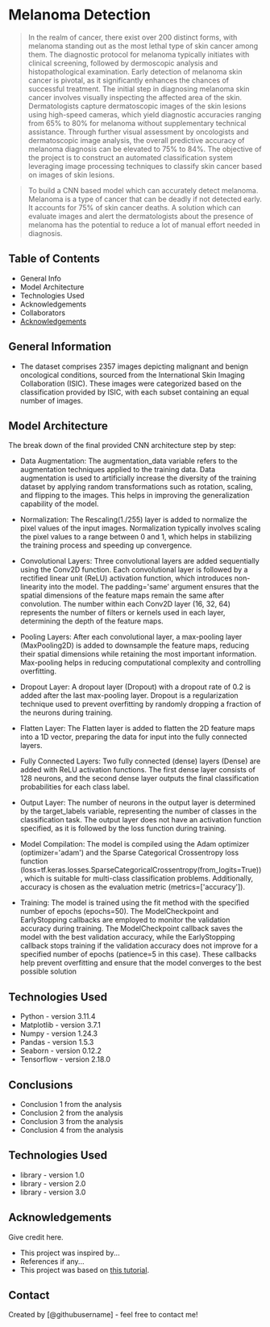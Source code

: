 # Melanoma Detection
> In the realm of cancer, there exist over 200 distinct forms, with melanoma standing out as the most lethal type of skin cancer among them. The diagnostic protocol for melanoma typically initiates with clinical screening, followed by dermoscopic analysis and histopathological examination. Early detection of melanoma skin cancer is pivotal, as it significantly enhances the chances of successful treatment. The initial step in diagnosing melanoma skin cancer involves visually inspecting the affected area of the skin. Dermatologists capture dermatoscopic images of the skin lesions using high-speed cameras, which yield diagnostic accuracies ranging from 65% to 80% for melanoma without supplementary technical assistance. Through further visual assessment by oncologists and dermatoscopic image analysis, the overall predictive accuracy of melanoma diagnosis can be elevated to 75% to 84%. The objective of the project is to construct an automated classification system leveraging image processing techniques to classify skin cancer based on images of skin lesions.

> To build a CNN based model which can accurately detect melanoma. Melanoma is a type of cancer that can be deadly if not detected early. It accounts for 75% of skin cancer deaths. A solution which can evaluate images and alert the dermatologists about the presence of melanoma has the potential to reduce a lot of manual effort needed in diagnosis.


## Table of Contents
* General Info
* Model Architecture
* Technologies Used
* Acknowledgements
* Collaborators
* [Acknowledgements](#acknowledgements)

<!-- You can include any other section that is pertinent to your problem -->

## General Information
- The dataset comprises 2357 images depicting malignant and benign oncological conditions, sourced from the International Skin Imaging Collaboration (ISIC). These images were categorized based on the classification provided by ISIC, with each subset containing an equal number of images.

## Model Architecture
The break down of the final provided CNN architecture step by step:

- Data Augmentation: The augmentation_data variable refers to the augmentation techniques applied to the training data. Data augmentation is used to artificially increase the diversity of the training dataset by applying random transformations such as rotation, scaling, and flipping to the images. This helps in improving the generalization capability of the model.

- Normalization: The Rescaling(1./255) layer is added to normalize the pixel values of the input images. Normalization typically involves scaling the pixel values to a range between 0 and 1, which helps in stabilizing the training process and speeding up convergence.

- Convolutional Layers: Three convolutional layers are added sequentially using the Conv2D function. Each convolutional layer is followed by a rectified linear unit (ReLU) activation function, which introduces non-linearity into the model. The padding='same' argument ensures that the spatial dimensions of the feature maps remain the same after convolution. The number within each Conv2D layer (16, 32, 64) represents the number of filters or kernels used in each layer, determining the depth of the feature maps.

- Pooling Layers: After each convolutional layer, a max-pooling layer (MaxPooling2D) is added to downsample the feature maps, reducing their spatial dimensions while retaining the most important information. Max-pooling helps in reducing computational complexity and controlling overfitting.

- Dropout Layer: A dropout layer (Dropout) with a dropout rate of 0.2 is added after the last max-pooling layer. Dropout is a regularization technique used to prevent overfitting by randomly dropping a fraction of the neurons during training.

- Flatten Layer: The Flatten layer is added to flatten the 2D feature maps into a 1D vector, preparing the data for input into the fully connected layers.

- Fully Connected Layers: Two fully connected (dense) layers (Dense) are added with ReLU activation functions. The first dense layer consists of 128 neurons, and the second dense layer outputs the final classification probabilities for each class label.

- Output Layer: The number of neurons in the output layer is determined by the target_labels variable, representing the number of classes in the classification task. The output layer does not have an activation function specified, as it is followed by the loss function during training.

- Model Compilation: The model is compiled using the Adam optimizer (optimizer='adam') and the Sparse Categorical Crossentropy loss function (loss=tf.keras.losses.SparseCategoricalCrossentropy(from_logits=True)), which is suitable for multi-class classification problems. Additionally, accuracy is chosen as the evaluation metric (metrics=['accuracy']).

- Training: The model is trained using the fit method with the specified number of epochs (epochs=50). The ModelCheckpoint and EarlyStopping callbacks are employed to monitor the validation accuracy during training. The ModelCheckpoint callback saves the model with the best validation accuracy, while the EarlyStopping callback stops training if the validation accuracy does not improve for a specified number of epochs (patience=5 in this case). These callbacks help prevent overfitting and ensure that the model converges to the best possible solution
<!-- You don't have to answer all the questions - just the ones relevant to your project. -->
## Technologies Used
- Python - version 3.11.4
- Matplotlib - version 3.7.1
- Numpy - version 1.24.3
- Pandas - version 1.5.3
- Seaborn - version 0.12.2
- Tensorflow - version 2.18.0
## Conclusions
- Conclusion 1 from the analysis
- Conclusion 2 from the analysis
- Conclusion 3 from the analysis
- Conclusion 4 from the analysis

<!-- You don't have to answer all the questions - just the ones relevant to your project. -->


## Technologies Used
- library - version 1.0
- library - version 2.0
- library - version 3.0

<!-- As the libraries versions keep on changing, it is recommended to mention the version of library used in this project -->

## Acknowledgements
Give credit here.
- This project was inspired by...
- References if any...
- This project was based on [this tutorial](https://www.example.com).


## Contact
Created by [@githubusername] - feel free to contact me!


<!-- Optional -->
<!-- ## License -->
<!-- This project is open source and available under the [... License](). -->

<!-- You don't have to include all sections - just the one's relevant to your project -->
